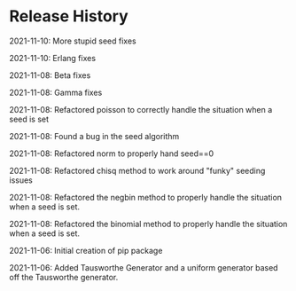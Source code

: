 # Release History

2021-11-10: More stupid seed fixes

2021-11-10: Erlang fixes

2021-11-08: Beta fixes

2021-11-08: Gamma fixes

2021-11-08: Refactored poisson to correctly handle the situation when a seed is set

2021-11-08: Found a bug in the seed algorithm

2021-11-08: Refactored norm to properly hand seed==0

2021-11-08: Refactored chisq method to work around "funky" seeding issues

2021-11-08: Refactored the negbin method to properly handle the situation when a
seed is set.

2021-11-08: Refactored the binomial method to properly handle the situation when a
seed is set.

2021-11-06: Initial creation of pip package

2021-11-06: Added Tausworthe Generator and a uniform generator based off the 
Tausworthe generator.